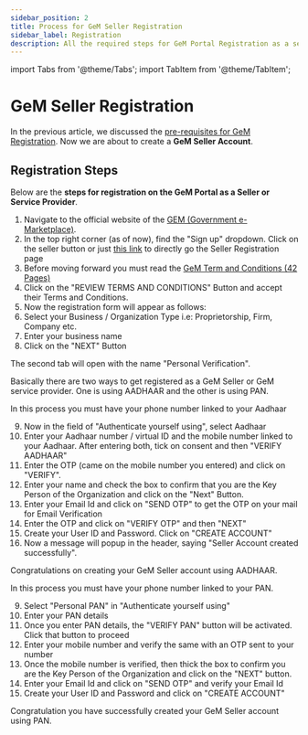 ```yaml
---
sidebar_position: 2
title: Process for GeM Seller Registration
sidebar_label: Registration
description: All the required steps for GeM Portal Registration as a seller or a service provider
---
```


import Tabs from '@theme/Tabs';
import TabItem from '@theme/TabItem';

# GeM Seller Registration

In the previous article, we discussed the [pre-requisites for GeM Registration](/docs/account-creation/pre-requisite). Now we are about to create a **GeM Seller Account**.

## Registration Steps

Below are the **steps for registration on the GeM Portal as a Seller or Service Provider**.

1. Navigate to the official website of the [GEM (Government e-Marketplace)](https://gem.gov.in).
2. In the top right corner (as of now), find the "Sign up" dropdown. Click on the seller button or just [this link](https://mkp.gem.gov.in/registration/signup#!/seller) to directly go the Seller Registration page
3. Before moving forward you must read the [GeM Term and Conditions (42 Pages)](https://mkp.gem.gov.in/GTC_on_GeM_3.0_v1.15.pdf)
4. Click on the "REVIEW TERMS AND CONDITIONS" Button and accept their Terms and Conditions.
5. Now the registration form will appear as follows:
6. Select your Business / Organization Type i.e: Proprietorship, Firm, Company etc.
7. Enter your business name
8. Click on the "NEXT" Button

The second tab will open with the name "Personal Verification".

Basically there are two ways to get registered as a GeM Seller or GeM service provider. One is using AADHAAR and the other is using PAN.

<Tabs>
<TabItem value="Registration using AADHAAR" label="Registration using AADHAAR">

In this process you must have your phone number linked to your Aadhaar

9. Now in the field of "Authenticate yourself using", select Aadhaar
10. Enter your Aadhaar number / virtual ID and the mobile number linked to your Aadhaar. After entering both, tick on consent and then "VERIFY AADHAAR"
11. Enter the OTP (came on the mobile number you entered) and click on "VERIFY".
12. Enter your name and check the box to confirm that you are the Key Person of the Organization and click on the "Next" Button.
13. Enter your Email Id and click on "SEND OTP" to get the OTP on your mail for Email Verification
14. Enter the OTP and click on "VERIFY OTP" and then "NEXT"
15. Create your User ID and Password. Click on "CREATE ACCOUNT"
16. Now a message will popup in the header, saying "Seller Account created successfully".

Congratulations on creating your GeM Seller account using AADHAAR.
  </TabItem>
<TabItem value="Registration using PAN" label="Registration using PAN">

In this process you must have your phone number linked to your PAN.

9. Select "Personal PAN" in "Authenticate yourself using"
10. Enter your PAN details
11. Once you enter PAN details, the "VERIFY PAN" button will be activated. Click that button to proceed
12. Enter your mobile number and verify the same with an OTP sent to your number
13. Once the mobile number is verified, then thick the box to confirm you are the Key Person of the Organization and click on the "NEXT" button.
14. Enter your Email Id and click on "SEND OTP" and verify your Email Id
15. Create your User ID and Password and click on "CREATE ACCOUNT"

Congratulation you have successfully created your GeM Seller account using PAN.
  </TabItem>
</Tabs>